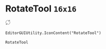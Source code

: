 # RotateTool `16x16`
<img src="/img/RotateTool.png" width=16 height=16>

``` CSharp
EditorGUIUtility.IconContent("RotateTool")
```
```
RotateTool
```
